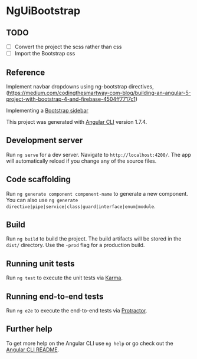 # NgUiBootstrap

## TODO

- [ ] Convert the project the scss rather than css
- [ ] Import the Bootstrap css

## Reference

Implement navbar dropdowns using ng-bootstrap directives, (https://medium.com/codingthesmartway-com-blog/building-an-angular-5-project-with-bootstrap-4-and-firebase-4504ff7717c1)

Implementing a [Bootstrap sidebar](https://blackrockdigital.github.io/startbootstrap-simple-sidebar/#)




This project was generated with [Angular CLI](https://github.com/angular/angular-cli) version 1.7.4.

## Development server

Run `ng serve` for a dev server. Navigate to `http://localhost:4200/`. The app will automatically reload if you change any of the source files.

## Code scaffolding

Run `ng generate component component-name` to generate a new component. You can also use `ng generate directive|pipe|service|class|guard|interface|enum|module`.

## Build

Run `ng build` to build the project. The build artifacts will be stored in the `dist/` directory. Use the `-prod` flag for a production build.

## Running unit tests

Run `ng test` to execute the unit tests via [Karma](https://karma-runner.github.io).

## Running end-to-end tests

Run `ng e2e` to execute the end-to-end tests via [Protractor](http://www.protractortest.org/).

## Further help

To get more help on the Angular CLI use `ng help` or go check out the [Angular CLI README](https://github.com/angular/angular-cli/blob/master/README.md).
